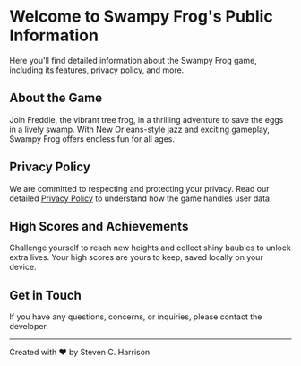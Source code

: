 # Welcome to Swampy Frog's Public Information

Here you'll find detailed information about the Swampy Frog game, including its features, privacy policy, and more.

## About the Game

Join Freddie, the vibrant tree frog, in a thrilling adventure to save the eggs in a lively swamp. With New Orleans-style jazz and exciting gameplay, Swampy Frog offers endless fun for all ages.

## Privacy Policy

We are committed to respecting and protecting your privacy. Read our detailed [Privacy Policy](./privacy-policy) to understand how the game handles user data.

## High Scores and Achievements

Challenge yourself to reach new heights and collect shiny baubles to unlock extra lives. Your high scores are yours to keep, saved locally on your device.

## Get in Touch

If you have any questions, concerns, or inquiries, please contact the developer.

---

Created with ❤️ by Steven C. Harrison

